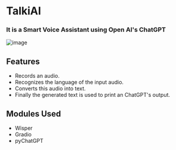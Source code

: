 # TalkiAI
### **It is a Smart Voice Assistant using Open AI's ChatGPT**

![image](https://github.com/agkush/TalkiAI/assets/98891962/272c6775-2a53-409b-91ac-780c7a369b10)

## Features
* Records an audio.
* Recognizes the language of the input audio.
* Converts this audio into text.
* Finally the generated text is used to print an ChatGPT's output.

## Modules Used
* Wisper
* Gradio
* pyChatGPT
